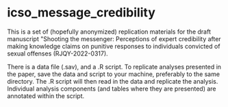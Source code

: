 # icso_message_credibility

This is a set of (hopefully anonymized) replication materials for the draft manuscript "Shooting the messenger: Perceptions of expert credibility after making knowledge claims on punitive responses to individuals convicted of sexual offenses (RJQY-2022-0317). 

There is a data file (.sav), and a .R script. To replicate analyses presented in the paper, save the data and script to your machine, preferably to the same directory. The .R script will then read in the data and replicate the analysis. Individual analysis components (and tables where they are presented) are annotated within the script.
